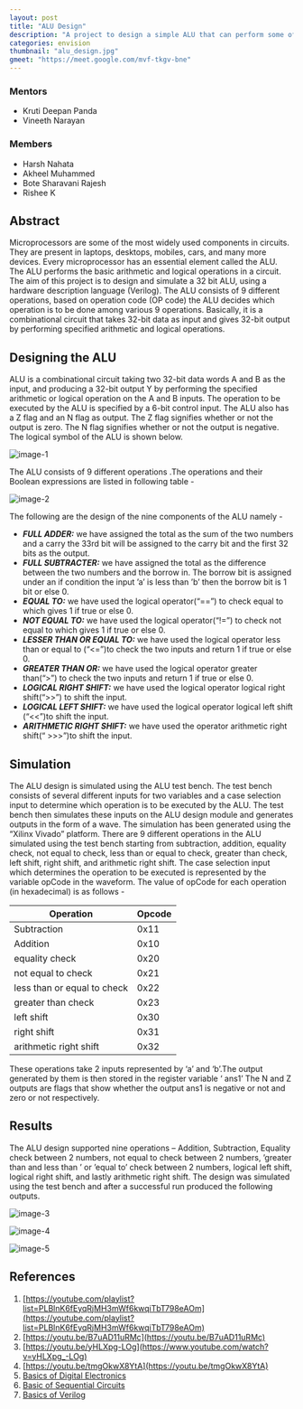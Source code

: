 ```yaml
---
layout: post
title: "ALU Design"
description: "A project to design a simple ALU that can perform some of the most basic arithmetic and logical operations"
categories: envision
thumbnail: "alu_design.jpg"
gmeet: "https://meet.google.com/mvf-tkgv-bne"
---
```


### Mentors

- Kruti Deepan Panda
- Vineeth Narayan

### Members

- Harsh Nahata
- Akheel Muhammed
- Bote Sharavani Rajesh
- Rishee K

## Abstract

Microprocessors are some of the most widely used components in circuits. They are present in laptops, desktops,
mobiles, cars, and many more devices. Every microprocessor has an essential element called the ALU. The ALU performs
the basic arithmetic and logical operations in a circuit. The aim of this project is to design and simulate a 32 bit
ALU, using a hardware description language (Verilog). The ALU consists of 9 different operations, based on operation
code (OP code) the ALU decides which operation is to be done among various 9 operations. Basically, it is a combinational
circuit that takes 32-bit data as input and gives 32-bit output by performing specified arithmetic and logical operations.

## Designing the ALU

ALU is a combinational circuit taking two 32-bit data words A and B as the input, and producing a 32-bit output
Y by performing the specified arithmetic or logical operation on the A and B inputs. The operation to be executed by the
ALU is specified by a 6-bit control input. The ALU also has a Z flag and an N flag as output. The Z flag signifies whether
or not the output is zero. The N flag signifies whether or not the output is negative. The logical symbol of the ALU is
shown below.

![image-1](/virtual-expo/assets/img/envision/diode/alu_img1.jpg)

The ALU consists of 9 different operations .The operations and their Boolean expressions are listed in following table -

![image-2](/virtual-expo/assets/img/envision/diode/alu_img2.jpg)

The following are the design of the nine components of the ALU namely -

- ***FULL ADDER:*** we have assigned the total as the sum of the two numbers and a carry the 33rd bit will be
  assigned to the carry bit and the first 32 bits as the output.
- ***FULL SUBTRACTER:*** we have assigned the total as the difference between the two numbers and the borrow
  in. The borrow bit is assigned under an if condition the input ’a’ is less than ’b’ then the borrow bit is 1 bit or else 0.
- ***EQUAL TO:*** we have used the logical operator(“==”) to check equal to which gives 1 if true or else 0.
- ***NOT EQUAL TO:*** we have used the logical operator(“!=”) to check not equal to which gives 1 if true or else 0.
- ***LESSER THAN OR EQUAL TO:*** we have used the logical operator less than or equal to (“<=”)to check the
  two inputs and return 1 if true or else 0.
- ***GREATER THAN OR:*** we have used the logical operator greater than(“>”) to check the two inputs and return 1 if true or else 0.
- ***LOGICAL RIGHT SHIFT:*** we have used the logical operator logical right shift(“>>”) to shift the input.
- ***LOGICAL LEFT SHIFT:*** we have used the logical operator logical left shift (“<<”)to shift the input.
- ***ARITHMETIC RIGHT SHIFT:*** we have used the operator arithmetic right shift(“ >>>”)to shift the input.

## Simulation

The ALU design is simulated using the ALU test bench. The test bench consists of several different inputs for two
variables and a case selection input to determine which operation is to be executed by the ALU. The test bench
then simulates these inputs on the ALU design module and generates outputs in the form of a wave. The simulation has
been generated using the “Xilinx Vivado” platform. There are 9 different operations in the ALU simulated using
the test bench starting from subtraction, addition, equality check, not equal to check, less than or equal to check, greater
than check, left shift, right shift, and arithmetic right shift. The case selection input which determines the operation
to be executed is represented by the variable opCode in the waveform. The value of opCode for each operation (in
hexadecimal) is as follows -

| Operation                   | Opcode |
| --------------------------- | ------ |
| Subtraction                 | 0x11   |
| Addition                    | 0x10   |
| equality check              | 0x20   |
| not equal to check          | 0x21   |
| less than or equal to check | 0x22   |
| greater than check          | 0x23   |
| left shift                  | 0x30   |
| right shift                 | 0x31   |
| arithmetic right shift      | 0x32   |

These operations take 2 inputs represented by ‘a’ and ‘b’.The output generated by them is then stored in the register
variable ‘ ans1’ The N and Z outputs are flags that show whether the output ans1 is negative or not and zero or not
respectively.

## Results

The ALU design supported nine operations – Addition, Subtraction, Equality check between 2 numbers, not equal
to check between 2 numbers, ’greater than and less than ’ or ’equal to’ check between 2 numbers, logical left shift,
logical right shift, and lastly arithmetic right shift. The design was simulated using the test bench and after a successful run
produced the following outputs.

![image-3](/virtual-expo/assets/img/envision/diode/alu_img3.jpg)

![image-4](/virtual-expo/assets/img/envision/diode/alu_img4.jpg)

![image-5](/virtual-expo/assets/img/envision/diode/alu_img5.jpg)

## References

1. [https://youtube.com/playlist?list=PLBlnK6fEyqRjMH3mWf6kwqiTbT798eAOm](https://youtube.com/playlist?list=PLBlnK6fEyqRjMH3mWf6kwqiTbT798eAOm)
2. [https://youtu.be/B7uAD11uRMc](https://youtu.be/B7uAD11uRMc)
3. [https://youtu.be/yHLXpg-LOg](https://www.youtube.com/watch?v=yHLXpg_-LOg)
4. [https://youtu.be/tmgOkwX8YtA](https://youtu.be/tmgOkwX8YtA)
5. [Basics of Digital Electronics](https://www.youtube.com/playlist?list=PLWPirh4EWFpHk70zwYoHu87uVsCC8E2S-)
6. [Basic of Sequential Circuits](https://www.youtube.com/playlist?list=PLmjEXDyU3L-mSz3eG4_JwVZt2fSon3tQX)
7. [Basics of Verilog](https://www.youtube.com/playlist?list=PLUtfVcb-iqn8ff92DJ0SZqwsX4W1s_oab)
